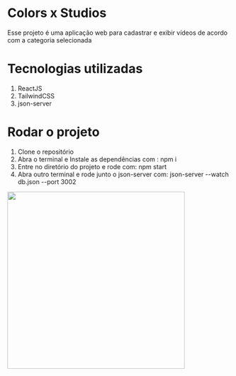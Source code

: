 # Colors x Studios

Esse projeto é uma aplicação web para cadastrar e exibir vídeos de acordo com a categoria selecionada

# Tecnologias utilizadas

1. ReactJS
2. TailwindCSS
3. json-server

# Rodar o projeto

1. Clone o repositório
2. Abra o terminal e Instale as dependências com : npm i
3. Entre no diretório do projeto e rode com: npm start
4. Abra outro terminal e rode junto o json-server com: json-server --watch db.json --port 3002

<img src="https://images2.imgbox.com/7c/b4/aMsPikfH_o.jpeg" width=400px/>
